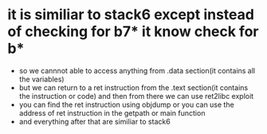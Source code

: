 # it is similiar to stack6 except instead of checking for b7* it  know check for b*

+ so we cannnot able  to access anything from .data section(it contains all the variables)
+ but we can return to a ret instruction from the .text section(it contains the instruction or code) and then from there we can use ret2libc exploit
+ you can find the ret instruction using objdump or you can use the address of ret instruction in the getpath or main function 
+ and everything after that are similiar to stack6
